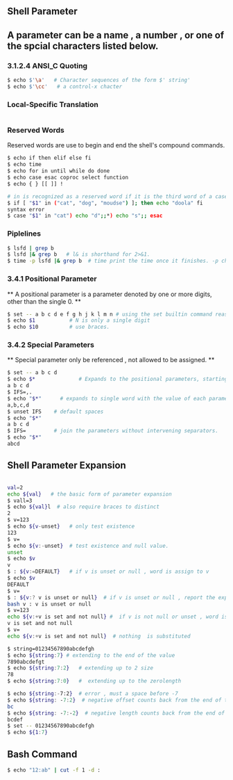 ## Shell Parameter ##

## A parameter can be a name , a number , or one of the spcial characters listed below.
### 3.1.2.4 ANSI_C Quoting ###

```bash
$ echo $'\a'   # Character sequences of the form $' string'
$ echo $'\cc'   # a control-x chacter

```
### Local-Specific Translation ###
```bash

```

### Reserved Words ###
Reserved words are use to begin and end the shell's compound commands.
```bash
$ echo if then elif else fi
$ echo time
$ echo for in until while do done 
$ echo case esac coproc select function
$ echo { } [[ ]] !

# in is recognized as a reserved word if it is the third word of a case or select in and do are recognized as reserved words if they are the third word in a for command
$ if [ "$1" in ("cat", "dog", "moudse") ]; then echo "doola" fi
syntax error 
$ case "$1" in "cat") echo "d";;*) echo "s";; esac

```


### Piplelines ###
```bash
$ lsfd | grep b
$ lsfd |& grep b   # l& is shorthand for 2>&1.
$ time -p lsfd |& grep b  # time print the time once it finishes. -p changes output format to that specified by POSIX
```





### 3.4.1 Positional Parameter ###

** A positional parameter is a parameter denoted by one or more digits, other than the single 0. **
    
```bash
$ set -- a b c d e f g h j k l m n # using the set builtin command reassigned
$ echo $1           # N is only a single digit
$ echo $10          # use braces.

```
### 3.4.2 Special Parameters ###

** Special parameter only be referenced , not allowed to be assigned. ** 
```bash
$ set -- a b c d
$ echo $*              # Expands to the positional parameters, starting from one.
a b c d
$ IFS=,.
$ echo "$*"      # expands to single word with the value of each parameters separated by the first character of the IFS
a,b,c,d
$ unset IFS    # default spaces
$ echo "$*"    
a b c d
$ IFS=         # join the parameters without intervening separators.
$ echo "$*"    
abcd

```

## Shell Parameter Expansion ##


```bash

val=2
echo ${val}   # the basic form of parameter expansion           
$ vall=3
$ echo ${val}l  # also require braces to distinct
2
$ v=123
$ echo ${v-unset}   # only test existence
123
$ v=
$ echo ${v:-unset}  # test existence and null value.
unset
$ echo $v
v
$ : ${v:=DEFAULT}   # if v is unset or null , word is assign to v
$ echo $v
DEFAULT
$ v=
$ : ${v:? v is unset or null}  # if v is unset or null , report the expansion of word
bash v : v is unset or null
$ v=123
echo ${v:+v is set and not null} #  if v is not null or unset , word is substituted.
v is set and not null
$ v=
echo ${v:+v is set and not null}  # nothing  is substituted

$ string=01234567890abcdefgh
$ echo ${string:7} # extending to the end of the value
7890abcdefgt
$ echo ${string:7:2}   # extending up to 2 size
78
$ echo ${string:7:0}   #  extending up to the zerolength

$ echo ${string:-7:2}  # error , must a space before -7
$ echo ${string: -7:2}  # negative offset counts back from the end of the value of parameter.
bc
$ echo ${string: -7:-2}  # negative length counts back from the end of the value of parameter rather than a number of characters.;
bcdef
$ set -- 01234567890abcdefgh
$ echo ${1:7}


```

## Bash Command ##
```bash
$ echo "12:ab" | cut -f 1 -d :
```
